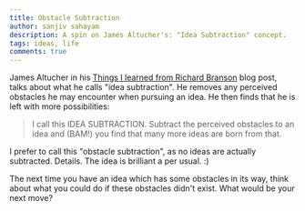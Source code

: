 ```yaml
---
title: Obstacle Subtraction
author: sanjiv sahayam
description: A spin on James Altucher's: "Idea Subtraction" concept.
tags: ideas, life
comments: true
---
```


James Altucher in his [Things I learned from Richard Branson](http://www.jamesaltucher.com/2015/02/10-things-i-learn-from-richard-branson) blog post, talks about what he calls "idea subtraction". He removes any perceived obstacles he may encounter when pursuing an idea. He then finds that he is left with more possibilities:

> I call this IDEA SUBTRACTION. Subtract the perceived obstacles to an idea and (BAM!) you find that many more ideas are born from that.

I prefer to call this "obstacle subtraction", as no ideas are actually subtracted. Details. The idea is brilliant a per usual. :)

The next time you have an idea which has some obstacles in its way, think about what you could do if these obstacles didn't exist. What would be your next move?